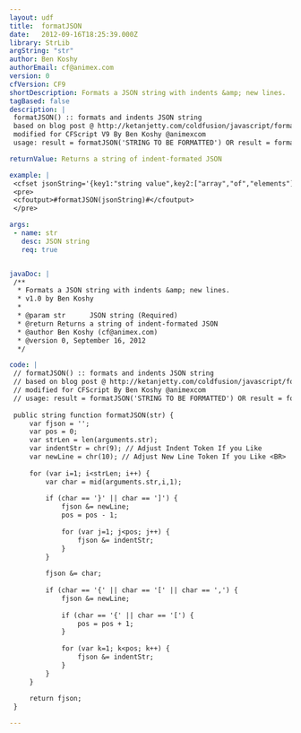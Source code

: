 ```yaml
---
layout: udf
title:  formatJSON
date:   2012-09-16T18:25:39.000Z
library: StrLib
argString: "str"
author: Ben Koshy
authorEmail: cf@animex.com
version: 0
cfVersion: CF9
shortDescription: Formats a JSON string with indents &amp; new lines.
tagBased: false
description: |
 formatJSON() :: formats and indents JSON string
 based on blog post @ http://ketanjetty.com/coldfusion/javascript/format-json/
 modified for CFScript V9 By Ben Koshy @animexcom
 usage: result = formatJSON('STRING TO BE FORMATTED') OR result = formatJSON(StringVariableToFormat);

returnValue: Returns a string of indent-formated JSON

example: |
 <cfset jsonString='{key1:"string value",key2:["array","of","elements"],key3:123,key4:{key5:50,key6:"string"}}'>
 <pre>
 <cfoutput>#formatJSON(jsonString)#</cfoutput>
 </pre>

args:
 - name: str
   desc: JSON string
   req: true


javaDoc: |
 /**
  * Formats a JSON string with indents &amp; new lines.
  * v1.0 by Ben Koshy
  * 
  * @param str      JSON string (Required)
  * @return Returns a string of indent-formated JSON 
  * @author Ben Koshy (cf@animex.com) 
  * @version 0, September 16, 2012 
  */

code: |
 // formatJSON() :: formats and indents JSON string
 // based on blog post @ http://ketanjetty.com/coldfusion/javascript/format-json/
 // modified for CFScript By Ben Koshy @animexcom
 // usage: result = formatJSON('STRING TO BE FORMATTED') OR result = formatJSON(StringVariableToFormat);
 
 public string function formatJSON(str) {
     var fjson = '';
     var pos = 0;
     var strLen = len(arguments.str);
     var indentStr = chr(9); // Adjust Indent Token If you Like
     var newLine = chr(10); // Adjust New Line Token If you Like <BR>
     
     for (var i=1; i<strLen; i++) {
         var char = mid(arguments.str,i,1);
         
         if (char == '}' || char == ']') {
             fjson &= newLine;
             pos = pos - 1;
             
             for (var j=1; j<pos; j++) {
                 fjson &= indentStr;
             }
         }
         
         fjson &= char;    
         
         if (char == '{' || char == '[' || char == ',') {
             fjson &= newLine;
             
             if (char == '{' || char == '[') {
                 pos = pos + 1;
             }
             
             for (var k=1; k<pos; k++) {
                 fjson &= indentStr;
             }
         }
     }
     
     return fjson;
 }

---
```


